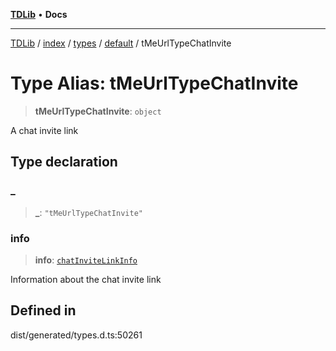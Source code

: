 [**TDLib**](../../../../../../README.md) • **Docs**

***

[TDLib](../../../../../../modules.md) / [index](../../../../../README.md) / [types](../../../README.md) / [default](../README.md) / tMeUrlTypeChatInvite

# Type Alias: tMeUrlTypeChatInvite

> **tMeUrlTypeChatInvite**: `object`

A chat invite link

## Type declaration

### \_

> **\_**: `"tMeUrlTypeChatInvite"`

### info

> **info**: [`chatInviteLinkInfo`](chatInviteLinkInfo-1.md)

Information about the chat invite link

## Defined in

dist/generated/types.d.ts:50261
